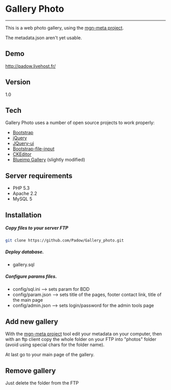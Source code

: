 Gallery Photo
=======
---
This is a web photo gallery, using the [mgn-meta project].

The metadata.json aren't yet usable.

Demo
----
http://padow.livehost.fr/

Version
------
1.0

Tech
-----------

Gallery Photo uses a number of open source projects to work properly:

* [Bootstrap] 
* [jQuery]
* [JQuery-ui]
* [Bootstrap-file-input]
* [CKEditor]
* [Blueimp Gallery] (slightly modified)

Server requirements
-------------------
* PHP 5.3
* Apache 2.2  
* MySQL 5  

Installation
--------------

##### Copy files to your server FTP
```sh
git clone https://github.com/Padow/Gallery_photo.git
```

##### Deploy database.
* gallery.sql

##### Configure params files.

* config/sql.ini --> sets param for BDD
* config/param.json --> sets title of the pages, footer contact link, title of the main page  
* config/admin.json --> sets login/password for the admin tools page

Add new gallery
---------------

With the [mgn-meta project] tool edit your metadata on your computer, then with an ftp client copy the whole folder on your FTP into "photos" folder (avoid using special chars for the folder name).

At last go to your main page of the gallery.

Remove gallery
--------------

Just delete the folder from the FTP




[mgn-meta project]:https://github.com/Fragan/mgn-meta
[Bootstrap]:http://getbootstrap.com/
[jQuery]:http://jquery.com
[JQuery-ui]:jqueryui.com
[Bootstrap-file-input]:https://github.com/grevory/bootstrap-file-input
[CKEditor]:http://ckeditor.com/
[Blueimp Gallery]:https://github.com/blueimp/Gallery
